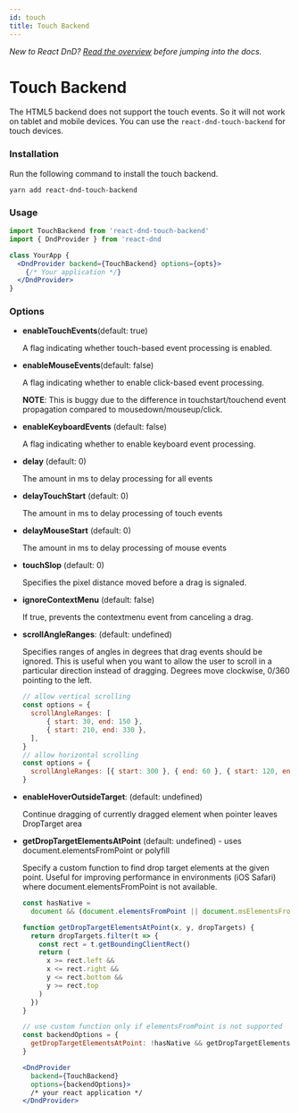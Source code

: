 ```yaml
---
id: touch
title: Touch Backend
---
```


_New to React DnD? [Read the overview](/docs/overview) before jumping into the docs._

# Touch Backend

The HTML5 backend does not support the touch events. So it will not work on tablet and mobile devices. You can use the `react-dnd-touch-backend` for touch devices.

### Installation

Run the following command to install the touch backend.

```
yarn add react-dnd-touch-backend
```

### Usage

```jsx
import TouchBackend from 'react-dnd-touch-backend'
import { DndProvider } from 'react-dnd

class YourApp {
  <DndProvider backend={TouchBackend} options={opts}>
    {/* Your application */}
  </DndProvider>
}
```

### Options

- **enableTouchEvents**(default: true)

  A flag indicating whether touch-based event processing is enabled.

- **enableMouseEvents**(default: false)

  A flag indicating whether to enable click-based event processing.

  **NOTE**: This is buggy due to the difference in touchstart/touchend event propagation compared to mousedown/mouseup/click.

- **enableKeyboardEvents** (default: false)

  A flag indicating whether to enable keyboard event processing.

- **delay** (default: 0)

  The amount in ms to delay processing for all events

- **delayTouchStart** (default: 0)

  The amount in ms to delay processing of touch events

- **delayMouseStart** (default: 0)

  The amount in ms to delay processing of mouse events

- **touchSlop** (default: 0)

  Specifies the pixel distance moved before a drag is signaled.

- **ignoreContextMenu** (default: false)

  If true, prevents the contextmenu event from canceling a drag.

- **scrollAngleRanges**: (default: undefined)

  Specifies ranges of angles in degrees that drag events should be ignored. This is useful when you want to allow the user to scroll in a particular direction instead of dragging. Degrees move clockwise, 0/360 pointing to the left.

  ```jsx
  // allow vertical scrolling
  const options = {
  	scrollAngleRanges: [
  		{ start: 30, end: 150 },
  		{ start: 210, end: 330 },
  	],
  }
  // allow horizontal scrolling
  const options = {
  	scrollAngleRanges: [{ start: 300 }, { end: 60 }, { start: 120, end: 240 }],
  }
  ```

- **enableHoverOutsideTarget**: (default: undefined)

  Continue dragging of currently dragged element when pointer leaves DropTarget area

- **getDropTargetElementsAtPoint** (default: undefined) - uses document.elementsFromPoint or polyfill

  Specify a custom function to find drop target elements at the given point. Useful for improving performance in environments (iOS Safari) where document.elementsFromPoint is not available.

  ```jsx
  const hasNative =
    document && (document.elementsFromPoint || document.msElementsFromPoint)

  function getDropTargetElementsAtPoint(x, y, dropTargets) {
    return dropTargets.filter(t => {
      const rect = t.getBoundingClientRect()
      return (
        x >= rect.left &&
        x <= rect.right &&
        y <= rect.bottom &&
        y >= rect.top
      )
    })
  }

  // use custom function only if elementsFromPoint is not supported
  const backendOptions = {
    getDropTargetElementsAtPoint: !hasNative && getDropTargetElementsAtPoint,
  }

  <DndProvider
    backend={TouchBackend}
    options={backendOptions}>
    /* your react application */
  </DndProvider>
  ```
